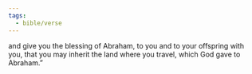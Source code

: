 ```yaml
---
tags:
  - bible/verse
---
```

and give you the blessing of Abraham, to you and to your offspring with you, that you may inherit the land where you travel, which God gave to Abraham.”